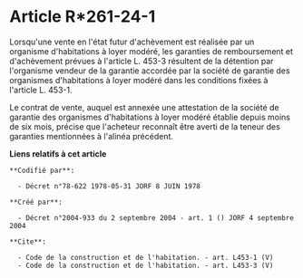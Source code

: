# Article R*261-24-1

Lorsqu'une vente en l'état futur d'achèvement est réalisée par un organisme d'habitations à loyer modéré, les garanties de
remboursement et d'achèvement prévues à l'article L. 453-3 résultent de la détention par l'organisme vendeur de la garantie
accordée par la société de garantie des organismes d'habitations à loyer modéré dans les conditions fixées à l'article L.
453-1. 

Le contrat de vente, auquel est annexée une attestation de la société de garantie des organismes d'habitations à loyer modéré
établie depuis moins de six mois, précise que l'acheteur reconnaît être averti de la teneur des garanties mentionnées à
l'alinéa précédent.

**Liens relatifs à cet article**

	**Codifié par**:

	  - Décret n°78-622 1978-05-31 JORF 8 JUIN 1978

	**Créé par**:

	  - Décret n°2004-933 du 2 septembre 2004 - art. 1 () JORF 4 septembre 2004

	**Cite**:

	  - Code de la construction et de l'habitation. - art. L453-1 (V)
	  - Code de la construction et de l'habitation. - art. L453-3 (V)
